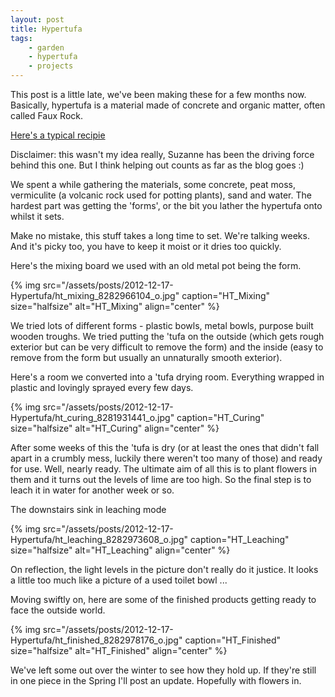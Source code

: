 ```yaml
---
layout: post
title: Hypertufa
tags:
    - garden
    - hypertufa
    - projects
---
```


This post is a little late, we've been making these for a few months now. Basically, hypertufa is a material made of concrete and organic matter, often called Faux Rock.

[Here's a typical recipie](http://www.artistic-garden.com/faux-rock-recipe/)

Disclaimer: this wasn't my idea really, Suzanne has been the driving force behind this one. But I think helping out counts as far as the blog goes :)

We spent a while gathering the materials, some concrete, peat moss, vermiculite (a volcanic rock used for potting plants), sand and water. The hardest part was getting the 'forms', or the bit you lather the hypertufa onto whilst it sets.

Make no mistake, this stuff takes a long time to set. We're talking weeks. And it's picky too, you have to keep it moist or it dries too quickly.

Here's the mixing board we used with an old metal pot being the form.

{% img src="/assets/posts/2012-12-17-Hypertufa/ht_mixing_8282966104_o.jpg" caption="HT_Mixing" size="halfsize" alt="HT_Mixing" align="center" %}

We tried lots of different forms - plastic bowls, metal bowls, purpose built wooden troughs. We tried putting the 'tufa on the outside (which gets rough exterior but can be very difficult to remove the form) and the inside (easy to remove from the form but usually an unnaturally smooth exterior).

Here's a room we converted into a 'tufa drying room. Everything wrapped in plastic and lovingly sprayed every few days.

{% img src="/assets/posts/2012-12-17-Hypertufa/ht_curing_8281931441_o.jpg" caption="HT_Curing" size="halfsize" alt="HT_Curing" align="center" %}

After some weeks of this the 'tufa is dry (or at least the ones that didn't fall apart in a crumbly mess, luckily there weren't too many of those) and ready for use. Well, nearly ready. The ultimate aim of all this is to plant flowers in them and it turns out the levels of lime are too high. So the final step is to leach it in water for another week or so.

The downstairs sink in leaching mode

{% img src="/assets/posts/2012-12-17-Hypertufa/ht_leaching_8282973608_o.jpg" caption="HT_Leaching" size="halfsize" alt="HT_Leaching" align="center" %}

On reflection, the light levels in the picture don't really do it justice. It looks a little too much like a picture of a used toilet bowl ...

Moving swiftly on, here are some of the finished products getting ready to face the outside world.

{% img src="/assets/posts/2012-12-17-Hypertufa/ht_finished_8282978176_o.jpg" caption="HT_Finished" size="halfsize" alt="HT_Finished" align="center" %}

We've left some out over the winter to see how they hold up. If they're still in one piece in the Spring I'll post an update. Hopefully with flowers in.